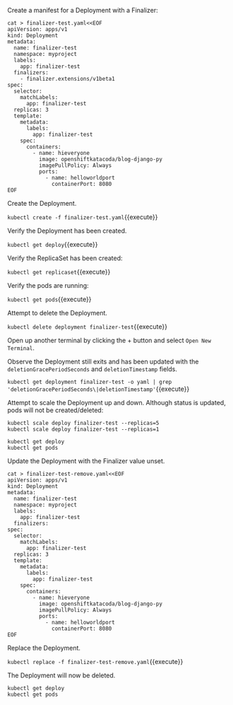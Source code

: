 Create a manifest for a Deployment with a Finalizer:
```
cat > finalizer-test.yaml<<EOF
apiVersion: apps/v1
kind: Deployment
metadata:
  name: finalizer-test
  namespace: myproject
  labels:
    app: finalizer-test
  finalizers:
    - finalizer.extensions/v1beta1  
spec:
  selector:
    matchLabels:
      app: finalizer-test
  replicas: 3
  template:
    metadata:
      labels:
        app: finalizer-test
    spec:
      containers:
        - name: hieveryone
          image: openshiftkatacoda/blog-django-py
          imagePullPolicy: Always
          ports:
            - name: helloworldport
              containerPort: 8080
EOF
```

Create the Deployment.

`kubectl create -f finalizer-test.yaml`{{execute}}

Verify the Deployment has been created.

`kubectl get deploy`{{execute}}

Verify the ReplicaSet has been created:

`kubectl get replicaset`{{execute}}

Verify the pods are running:

`kubectl get pods`{{execute}}

Attempt to delete the Deployment.

`kubectl delete deployment finalizer-test`{{execute}}

Open up another terminal by clicking the + button and select `Open New Terminal`.

Observe the Deployment still exits and has been updated with the `deletionGracePeriodSeconds` and `deletionTimestamp` fields.

`kubectl get deployment finalizer-test -o yaml | grep 'deletionGracePeriodSeconds\|deletionTimestamp'`{{execute}}

Attempt to scale the Deployment up and down. Although status is updated, pods will not be created/deleted:

```
kubectl scale deploy finalizer-test --replicas=5
kubectl scale deploy finalizer-test --replicas=1
```

```
kubectl get deploy
kubectl get pods
```


Update the Deployment with the Finalizer value unset.

```
cat > finalizer-test-remove.yaml<<EOF
apiVersion: apps/v1
kind: Deployment
metadata:
  name: finalizer-test
  namespace: myproject
  labels:
    app: finalizer-test
  finalizers:
spec:
  selector:
    matchLabels:
      app: finalizer-test
  replicas: 3
  template:
    metadata:
      labels:
        app: finalizer-test
    spec:
      containers:
        - name: hieveryone
          image: openshiftkatacoda/blog-django-py
          imagePullPolicy: Always
          ports:
            - name: helloworldport
              containerPort: 8080
EOF
```

Replace the Deployment.

`kubectl replace -f finalizer-test-remove.yaml`{{execute}}

The Deployment will now be deleted.
```
kubectl get deploy
kubectl get pods
```